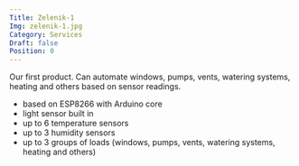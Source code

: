 ```yaml
---
Title: Zelenik-1
Img: zelenik-1.jpg
Category: Services
Draft: false
Position: 0
---
```


Our first product. Can automate windows, pumps, vents, watering systems, heating and others based on sensor readings.

* based on ESP8266 with Arduino core
* light sensor built in 
* up to 6 temperature sensors
* up to 3 humidity sensors
* up to 3 groups of loads (windows, pumps, vents, watering systems, heating and others)
